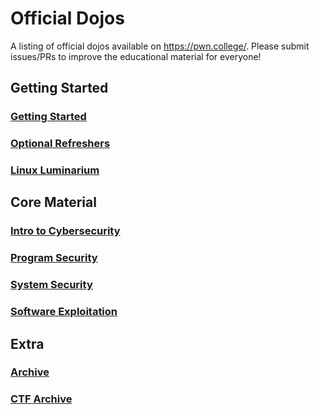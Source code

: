 # Official Dojos
A listing of official dojos available on https://pwn.college/. 
Please submit issues/PRs to improve the educational material for everyone!


## Getting Started
### [Getting Started](https://github.com/pwncollege/welcome-dojo)
### [Optional Refreshers](https://github.com/pwncollege/fundamentals-dojo)
### [Linux Luminarium](https://github.com/pwncollege/linux-luminarium)

## Core Material
### [Intro to Cybersecurity](https://github.com/pwncollege/intro-to-cybersecurity-dojo)
### [Program Security](https://github.com/pwncollege/program-security-dojo)
### [System Security](https://github.com/pwncollege/system-security-dojo)
### [Software Exploitation](https://github.com/pwncollege/software-exploitation-dojo)

## Extra
### [Archive](https://github.com/pwncollege/archive-dojo)
### [CTF Archive](https://github.com/pwncollege/ctf-archive)
